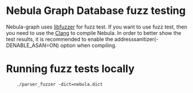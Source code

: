 # Nebula Graph Database fuzz testing

Nebula-graph uses [libfuzzer](http://llvm.org/docs/LibFuzzer.html) for fuzz test.
If you want to use fuzz test, then you need to use the [Clang](https://clang.llvm.org/) to compile Nebula.
In order to better show the test results, it is recommended to enable the addresssanitizer(-DENABLE_ASAN=ON) option when compiling.

# Running fuzz tests locally

``` shell
    ./parser_fuzzer -dict=nebula.dict
```
